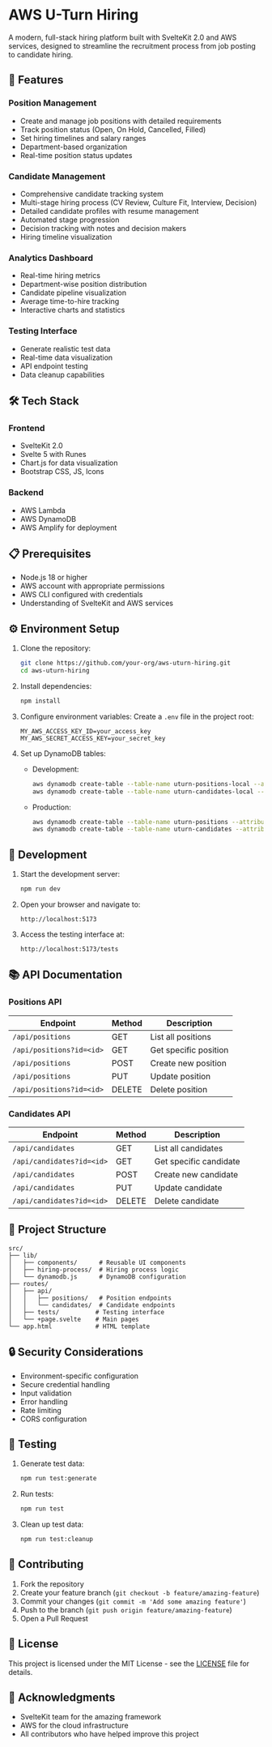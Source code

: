 # AWS U-Turn Hiring

A modern, full-stack hiring platform built with SvelteKit 2.0 and AWS services, designed to streamline the recruitment process from job posting to candidate hiring.

## 🚀 Features

### Position Management
- Create and manage job positions with detailed requirements
- Track position status (Open, On Hold, Cancelled, Filled)
- Set hiring timelines and salary ranges
- Department-based organization
- Real-time position status updates

### Candidate Management
- Comprehensive candidate tracking system
- Multi-stage hiring process (CV Review, Culture Fit, Interview, Decision)
- Detailed candidate profiles with resume management
- Automated stage progression
- Decision tracking with notes and decision makers
- Hiring timeline visualization

### Analytics Dashboard
- Real-time hiring metrics
- Department-wise position distribution
- Candidate pipeline visualization
- Average time-to-hire tracking
- Interactive charts and statistics

### Testing Interface
- Generate realistic test data
- Real-time data visualization
- API endpoint testing
- Data cleanup capabilities

## 🛠 Tech Stack

### Frontend
- SvelteKit 2.0
- Svelte 5 with Runes
- Chart.js for data visualization
- Bootstrap CSS, JS, Icons

### Backend
- AWS Lambda
- AWS DynamoDB
- AWS Amplify for deployment

## 📋 Prerequisites

- Node.js 18 or higher
- AWS account with appropriate permissions
- AWS CLI configured with credentials
- Understanding of SvelteKit and AWS services

## ⚙️ Environment Setup

1. Clone the repository:
   ```bash
   git clone https://github.com/your-org/aws-uturn-hiring.git
   cd aws-uturn-hiring
   ```

2. Install dependencies:
   ```bash
   npm install
   ```

3. Configure environment variables:
   Create a `.env` file in the project root:
   ```
   MY_AWS_ACCESS_KEY_ID=your_access_key
   MY_AWS_SECRET_ACCESS_KEY=your_secret_key
   ```

4. Set up DynamoDB tables:
   - Development:
     ```bash
     aws dynamodb create-table --table-name uturn-positions-local --attribute-definitions AttributeName=id,AttributeType=S --key-schema AttributeName=id,KeyType=HASH --provisioned-throughput ReadCapacityUnits=5,WriteCapacityUnits=5
     aws dynamodb create-table --table-name uturn-candidates-local --attribute-definitions AttributeName=id,AttributeType=S --key-schema AttributeName=id,KeyType=HASH --provisioned-throughput ReadCapacityUnits=5,WriteCapacityUnits=5
     ```
   - Production:
     ```bash
     aws dynamodb create-table --table-name uturn-positions --attribute-definitions AttributeName=id,AttributeType=S --key-schema AttributeName=id,KeyType=HASH --provisioned-throughput ReadCapacityUnits=10,WriteCapacityUnits=10
     aws dynamodb create-table --table-name uturn-candidates --attribute-definitions AttributeName=id,AttributeType=S --key-schema AttributeName=id,KeyType=HASH --provisioned-throughput ReadCapacityUnits=10,WriteCapacityUnits=10
     ```

## 🚀 Development

1. Start the development server:
   ```bash
   npm run dev
   ```

2. Open your browser and navigate to:
   ```
   http://localhost:5173
   ```

3. Access the testing interface at:
   ```
   http://localhost:5173/tests
   ```

## 📚 API Documentation

### Positions API
| Endpoint | Method | Description |
|----------|--------|-------------|
| `/api/positions` | GET | List all positions |
| `/api/positions?id=<id>` | GET | Get specific position |
| `/api/positions` | POST | Create new position |
| `/api/positions` | PUT | Update position |
| `/api/positions?id=<id>` | DELETE | Delete position |

### Candidates API
| Endpoint | Method | Description |
|----------|--------|-------------|
| `/api/candidates` | GET | List all candidates |
| `/api/candidates?id=<id>` | GET | Get specific candidate |
| `/api/candidates` | POST | Create new candidate |
| `/api/candidates` | PUT | Update candidate |
| `/api/candidates?id=<id>` | DELETE | Delete candidate |

## 📁 Project Structure

```
src/
├── lib/
│   ├── components/      # Reusable UI components
│   ├── hiring-process/  # Hiring process logic
│   └── dynamodb.js      # DynamoDB configuration
├── routes/
│   ├── api/
│   │   ├── positions/   # Position endpoints
│   │   └── candidates/  # Candidate endpoints
│   ├── tests/          # Testing interface
│   └── +page.svelte    # Main pages
└── app.html            # HTML template
```

## 🔒 Security Considerations

- Environment-specific configuration
- Secure credential handling
- Input validation
- Error handling
- Rate limiting
- CORS configuration

## 🧪 Testing

1. Generate test data:
   ```bash
   npm run test:generate
   ```

2. Run tests:
   ```bash
   npm run test
   ```

3. Clean up test data:
   ```bash
   npm run test:cleanup
   ```

## 🤝 Contributing

1. Fork the repository
2. Create your feature branch (`git checkout -b feature/amazing-feature`)
3. Commit your changes (`git commit -m 'Add some amazing feature'`)
4. Push to the branch (`git push origin feature/amazing-feature`)
5. Open a Pull Request

## 📝 License

This project is licensed under the MIT License - see the [LICENSE](LICENSE) file for details.

## 🙏 Acknowledgments

- SvelteKit team for the amazing framework
- AWS for the cloud infrastructure
- All contributors who have helped improve this project